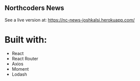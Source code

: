 ## Northcoders News

See a live version at: https://nc-news-joshkalsi.herokuapp.com/ 

# Built with:
* React
* React Router
* Axios
* Moment
* Lodash 
